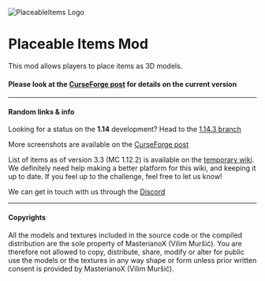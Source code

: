 ![PlaceableItems Logo](https://i.imgur.com/IIccIS8.png)

# Placeable Items Mod
This mod allows players to place items as 3D models.

#### Please look at the [CurseForge post](https://minecraft.curseforge.com/projects/placeable-items) for details on the current version

____

#### Random links & info

Looking for a status on the **1.14** development? Head to the [1.14.3 branch](https://github.com/Ferdzz/PlaceableItems/tree/1.14.3)

More screenshots are available on the [CurseForge post](https://www.curseforge.com/minecraft/mc-mods/placeable-items/screenshots)

List of items as of version 3.3 (MC 1.12.2) is available on the [temporary wiki](http://ferdzz.github.io/PlaceableItems/). We definitely need help making a better platform for this wiki, and keeping it up to date. If you feel up to the challenge, feel free to let us know! 

We can get in touch with us through the [Discord](https://discordapp.com/invite/nHv7srK)
____

#### Copyrights

All the models and textures included in the source code or the compiled distribution are the sole property of MasterianoX (Vilim Muršić). You are therefore not allowed to copy, distribute, share, modify or alter for public use the models or the textures in any way shape or form unless prior written consent is provided by MasterianoX (Vilim Muršić).

